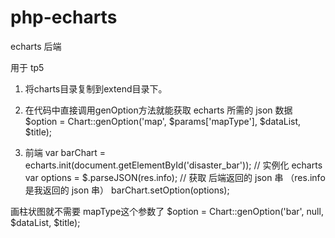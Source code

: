 # php-echarts
echarts 后端

用于 tp5

1. 将charts目录复制到extend目录下。

2. 在代码中直接调用genOption方法就能获取 echarts 所需的 json 数据
   $option = Chart::genOption('map', $params['mapType'], $dataList, $title);

3. 前端
    var barChart = echarts.init(document.getElementById('disaster_bar'));  // 实例化 echarts
    var options = $.parseJSON(res.info);  // 获取 后端返回的 json 串 （res.info 是我返回的 json 串）
    barChart.setOption(options);

画柱状图就不需要 mapType这个参数了
$option = Chart::genOption('bar', null, $dataList, $title);